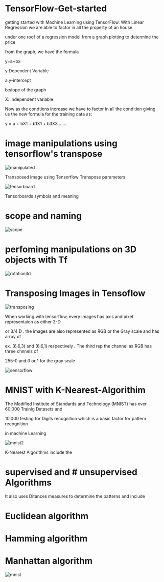 # TensorFlow-Get-started
getting started  with Machine Learning using TensorFlow. With Linear Regression we are able to factor in all the property of an house

under one roof of a regression model from a graph plotting to determine the price

from the graph, we have the formula

y=a+bx:

y:Dependent Variable

a:y-intercept

b:slope of the graph

X: independent variable

Now as the condtions increase we have to factor in all the condition giving us the new formula for the training data as:

y = a + bX1 + b1X1 + b3X3........

# image manipulations using tensorflow's transpose

![manipulated](https://user-images.githubusercontent.com/34624703/77966129-1c8b6580-72eb-11ea-9e44-2eefd313dd30.PNG)

Transposed image using Tensorflow Transpose parameters

![tensorboard](https://user-images.githubusercontent.com/34624703/78081290-e0263b00-73b8-11ea-9ad8-cc0b9bcc5cfc.JPG)

Tensorboards symbols and meaning 

# scope and naming 
![scope](https://user-images.githubusercontent.com/34624703/78213835-6f684700-74bc-11ea-94f1-277bc57b5108.JPG)

# perfoming manipulations on 3D objects with Tf

![rotation3d](https://user-images.githubusercontent.com/34624703/78398799-62eb0800-75fc-11ea-9b27-8d2fd79b7155.JPG)

# Transposing Images in Tensoflow

![transposing](https://user-images.githubusercontent.com/34624703/80028710-36852600-84ee-11ea-809e-b34717b73c7c.png)

When working with tensorflow, every images has axis and pixel representaion as either 2-D

or 3/4 D . the images are also represented as RGB or the Gray scale and has array of

ex. (6,6,3) and (6,6,1) respectively . The third rep the channel as RGB has three chnnels of 

255-0 and 0 or 1 for the gray scale

![sensorflow](https://user-images.githubusercontent.com/34624703/80028719-384ee980-84ee-11ea-9520-17f675efdf4b.png)

# MNIST with K-Nearest-Algorithim

The Modified Institute of Standards and Technology (MNIST) has over 60,000 Trainig Datasets and

10,000 testing for Digits recognition which is a basic factor for pattern recognition

in machine Learning 

![mnist2](https://user-images.githubusercontent.com/34624703/80641329-5f1c9b00-8a6d-11ea-8b07-17f827b84ba6.png)

K-Nearest Algorithms include the

# supervised and # unsupervised Algorithms 

It also uses Ditances measures to determine the patterns and include

# Euclidean algorithm

# Hamming  algorithm

# Manhattan algorithm

![mnist](https://user-images.githubusercontent.com/34624703/80641332-617ef500-8a6d-11ea-84e3-5415c81b8517.jpg)
